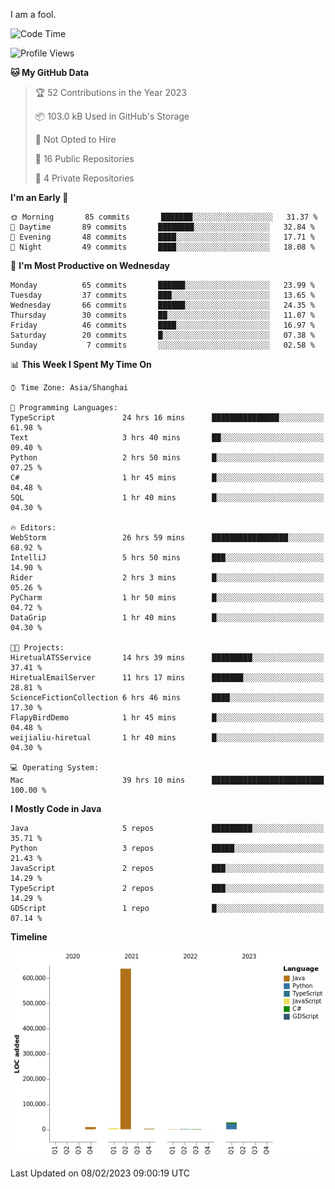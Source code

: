I am a fool.

<!--START_SECTION:waka-->
![Code Time](http://img.shields.io/badge/Code%20Time-49%20hrs%203%20mins-blue)

![Profile Views](http://img.shields.io/badge/Profile%20Views-162-blue)

**🐱 My GitHub Data** 

> 🏆 52 Contributions in the Year 2023
 > 
> 📦 103.0 kB Used in GitHub's Storage 
 > 
> 🚫 Not Opted to Hire
 > 
> 📜 16 Public Repositories 
 > 
> 🔑 4 Private Repositories  
 > 
**I'm an Early 🐤** 

```text
🌞 Morning       85 commits       ███████░░░░░░░░░░░░░░░░░░   31.37 % 
🌆 Daytime       89 commits       ████████░░░░░░░░░░░░░░░░░   32.84 % 
🌃 Evening       48 commits       ████░░░░░░░░░░░░░░░░░░░░░   17.71 % 
🌙 Night         49 commits       ████░░░░░░░░░░░░░░░░░░░░░   18.08 % 

```
📅 **I'm Most Productive on Wednesday** 

```text
Monday          65 commits       ██████░░░░░░░░░░░░░░░░░░░   23.99 % 
Tuesday         37 commits       ███░░░░░░░░░░░░░░░░░░░░░░   13.65 % 
Wednesday       66 commits       ██████░░░░░░░░░░░░░░░░░░░   24.35 % 
Thursday        30 commits       ██░░░░░░░░░░░░░░░░░░░░░░░   11.07 % 
Friday          46 commits       ████░░░░░░░░░░░░░░░░░░░░░   16.97 % 
Saturday        20 commits       █░░░░░░░░░░░░░░░░░░░░░░░░   07.38 % 
Sunday           7 commits       ░░░░░░░░░░░░░░░░░░░░░░░░░   02.58 % 

```


📊 **This Week I Spent My Time On** 

```text
⌚︎ Time Zone: Asia/Shanghai

💬 Programming Languages: 
TypeScript               24 hrs 16 mins      ███████████████░░░░░░░░░░   61.98 % 
Text                     3 hrs 40 mins       ██░░░░░░░░░░░░░░░░░░░░░░░   09.40 % 
Python                   2 hrs 50 mins       █░░░░░░░░░░░░░░░░░░░░░░░░   07.25 % 
C#                       1 hr 45 mins        █░░░░░░░░░░░░░░░░░░░░░░░░   04.48 % 
SQL                      1 hr 40 mins        █░░░░░░░░░░░░░░░░░░░░░░░░   04.30 % 

🔥 Editors: 
WebStorm                 26 hrs 59 mins      █████████████████░░░░░░░░   68.92 % 
IntelliJ                 5 hrs 50 mins       ███░░░░░░░░░░░░░░░░░░░░░░   14.90 % 
Rider                    2 hrs 3 mins        █░░░░░░░░░░░░░░░░░░░░░░░░   05.26 % 
PyCharm                  1 hr 50 mins        █░░░░░░░░░░░░░░░░░░░░░░░░   04.72 % 
DataGrip                 1 hr 40 mins        █░░░░░░░░░░░░░░░░░░░░░░░░   04.30 % 

🐱‍💻 Projects: 
HiretualATSService       14 hrs 39 mins      █████████░░░░░░░░░░░░░░░░   37.41 % 
HiretualEmailServer      11 hrs 17 mins      ███████░░░░░░░░░░░░░░░░░░   28.81 % 
ScienceFictionCollection 6 hrs 46 mins       ████░░░░░░░░░░░░░░░░░░░░░   17.30 % 
FlapyBirdDemo            1 hr 45 mins        █░░░░░░░░░░░░░░░░░░░░░░░░   04.48 % 
weijialiu-hiretual       1 hr 40 mins        █░░░░░░░░░░░░░░░░░░░░░░░░   04.30 % 

💻 Operating System: 
Mac                      39 hrs 10 mins      █████████████████████████   100.00 % 

```

**I Mostly Code in Java** 

```text
Java                     5 repos             █████████░░░░░░░░░░░░░░░░   35.71 % 
Python                   3 repos             █████░░░░░░░░░░░░░░░░░░░░   21.43 % 
JavaScript               2 repos             ███░░░░░░░░░░░░░░░░░░░░░░   14.29 % 
TypeScript               2 repos             ███░░░░░░░░░░░░░░░░░░░░░░   14.29 % 
GDScript                 1 repo              █░░░░░░░░░░░░░░░░░░░░░░░░   07.14 % 

```


**Timeline**

![Chart not found](https://raw.githubusercontent.com/VeejaLiu/VeejaLiu/master/charts/bar_graph.png) 


 Last Updated on 08/02/2023 09:00:19 UTC
<!--END_SECTION:waka-->
